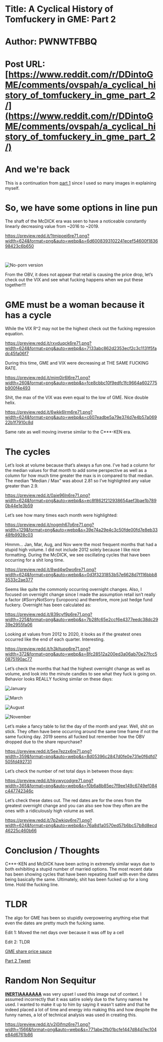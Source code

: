 # Title: A Cyclical History of Tomfuckery in GME: Part 2
# Author: PWNWTFBBQ
# Post URL: [https://www.reddit.com/r/DDintoGME/comments/ovspah/a_cyclical_history_of_tomfuckery_in_gme_part_2/](https://www.reddit.com/r/DDintoGME/comments/ovspah/a_cyclical_history_of_tomfuckery_in_gme_part_2/)


# And we're back

This is a continuation from [part 1](https://www.reddit.com/r/DDintoGME/comments/ovsmxw/a_cyclical_history_of_tomfuckery_in_gme_part_1/) since I used so many images in explaining myself.

# So, we have some options in line pun

The shaft of the McDICK era was seen to have a noticeable constantly linearly decreasing value from \~2016 to \~2019.

https://preview.redd.it/1tmjpoei6re71.png?width=624&format=png&auto=webp&s=6d6008393102241ecef54600f183698423c6b650

&#x200B;

![No-porn version](https://preview.redd.it/minidtyi6re71.png?width=624&format=png&auto=webp&s=6233342162d49f39a91985d70a4b30751e9b1052)

From the OBV, it does not appear that retail is causing the price drop, let’s check out the VIX and see what fucking happens when we put these together!!!

# GME must be a woman because it has a cycle

While the VIX R\^2 may not be the highest check out the fucking regression equation.

https://preview.redd.it/rxvduqck6re71.png?width=624&format=png&auto=webp&s=7133abc862d2353ecf2c3c1131f5fadc45fa06f7

During this time, GME and VIX were decreasing at THE SAME FUCKING RATE.

https://preview.redd.it/mjm0ir6l6re71.png?width=260&format=png&auto=webp&s=fce8cbbc10f9edfc1fc9664a602775b900f4e493

Shit, the max of the VIX was even equal to the low of GME. Nice double helix.

https://preview.redd.it/6wkk6lrm6re71.png?width=624&format=png&auto=webp&s=c607eadbe5a79e374d7e4b57a06922b1f7910c8d

Same rate as well moving inverse similar to the C\*\*\*-KEN era.

# The cycles

Let’s look at volume because that’s always a fun one. I’ve had a column for the median values for that month to add some perspective as well as a column for how much time greater the max is in compared to that median. The median “Median / Max” was about 2.81 so I’ve highlighted any value greater than 2.9.

https://preview.redd.it/0aie96ln6re71.png?width=624&format=png&auto=webp&s=ec8f862f212938654aef3bae1b7890b44e1e3b59

Let’s see how many times each month were highlighted:

https://preview.redd.it/nogmh67o6re71.png?width=129&format=png&auto=webp&s=39e74a29e4c3c50fde00fd7e8eb3348fb9928c03

Hmmm… Jan, Mar, Aug, and Nov were the most frequent months that had a stupid high volume. I did not include 2012 solely because I like nice formatting. During the McDICK, we see oscillating cycles that have been occurring for a shit long time.

https://preview.redd.it/8wd4w0wo6re71.png?width=624&format=png&auto=webp&s=0d3f3231853b57e6628d7f116bbb83533c2ae377

Seems like quite the commonly occurring overnight changes. Also, I focused on overnight change since I made the assumption retail isn’t really a factor (#SorryNotSorry Europoors) and therefore, more just hedge fund fuckery. Overnight has been calculated as:

https://preview.redd.it/839cyf9p6re71.png?width=225&format=png&auto=webp&s=7b28fc65e2ccf6e4377eedc38dc2939e2955fa06

Looking at values from 2012 to 2020, it looks as if the greatest ones occurred like the end of each quarter. Interesting.

https://preview.redd.it/h3kltupp6re71.png?width=372&format=png&auto=webp&s=8fc28512a200ed3a06ab70e27fcc50875190ac77

Let’s check the months that had the highest overnight change as well as volume, and look into the minute candles to see what they fuck is going on. Behavior looks REALLY fucking similar on these days:

![January](https://preview.redd.it/nlv43mfq6re71.png?width=624&format=png&auto=webp&s=f3768c912f3740f4b05218b63380123b7960a846)

![March](https://preview.redd.it/dsfu5ncr6re71.png?width=624&format=png&auto=webp&s=be0a51b3aa9470c7fe2bd878fc6cad2880d78d87)

![August](https://preview.redd.it/gntcl8xr6re71.png?width=624&format=png&auto=webp&s=88b0db1feb91fec703c95a9b3c6c843ca3fe21b5)

![November](https://preview.redd.it/odvhxpjs6re71.png?width=624&format=png&auto=webp&s=52b726eec4c26a66221ae9f2ed27ce9e1f52d366)

Let’s make a fancy table to list the day of the month and year. Well, shit on stick. They often have bene occurring around the same time frame if not the same fucking day. 2019 seems all fucked but remember how the OBV dropped due to the share repurchase?

https://preview.redd.it/5ee7ezzx6re71.png?width=359&format=png&auto=webp&s=8d05396c2847d0fe0e731e0f6dfd7505fd492731

Let’s check the number of net total days in between those days:

https://preview.redd.it/hkywycodgre71.png?width=365&format=png&auto=webp&s=f0b6a8b85ec7f9ee149c6749ef084c447742346c

Let’s check these dates out. The red dates are for the ones from the greatest overnight change and you can also see how they often are the ones with a ridiculously high volume as well.

https://preview.redd.it/7p2wkiqy6re71.png?width=624&format=png&auto=webp&s=76a8d1a0570ed57b6bc57b8d8ecd46225c460b66

# Conclusion / Thoughts

C\*\*\*-KEN and McDICK have been acting in extremely similar ways due to both exhibiting a stupid number of married options. The most recent data has been showing cycles that have been repeating itself with even the dates being basically the same. Ultimately, shit has been fucked up for a long time. Hold the fucking line.

# TLDR

The algo for GME has been so stupidly overpowering anything else  that even the dates are pretty much the fucking same.

Edit 1: Moved the net days over because it was off by a cell

Edit 2: TLDR

[GME share price sauce](https://finance.yahoo.com/quote/GME/history?p=GME)

[Part 2 Tweet](https://twitter.com/pwnwtfbbq/status/1421826877870657540?s=20)

# Random Non Sequitur

[**INERTIAAAAAAA**](https://www.reddit.com/user/INERTIAAAAAAA) was very upset I used this image out of context. I assumed incorrectly that it was satire solely due to the funny names he used. I wanted to make it up to him by saying it wasn't satire and that he indeed placed a lot of time and energy into making this and how despite the funny names, a lot of technical analysis was used in creating this.

https://preview.redd.it/v2j0ifmz6re71.png?width=1566&format=png&auto=webp&s=771abe2fb01bcfe1447d84d7ec104e84d6761b86
